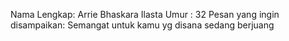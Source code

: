 Nama Lengkap: Arrie Bhaskara Ilasta
Umur : 32
Pesan yang ingin disampaikan: Semangat untuk kamu yg disana sedang berjuang
